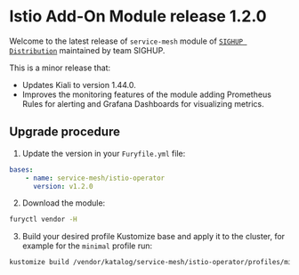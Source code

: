 # Istio Add-On Module release 1.2.0

Welcome to the latest release of `service-mesh` module of [`SIGHUP Distribution`](https://github.com/sighupio/distribution) maintained by team SIGHUP.

This is a minor release that:

- Updates Kiali to version 1.44.0.
- Improves the monitoring features of the module adding Prometheus Rules for alerting and Grafana Dashboards for visualizing metrics.

## Upgrade procedure

1. Update the version in your `Furyfile.yml` file:

```yaml
bases:
    - name: service-mesh/istio-operator
      version: v1.2.0
```

2. Download the module:

```bash
furyctl vendor -H
```

3. Build your desired profile Kustomize base and apply it to the cluster, for example for the `minimal` profile run:

```bash
kustomize build /vendor/katalog/service-mesh/istio-operator/profiles/minimal | kubectl apply -f
```
